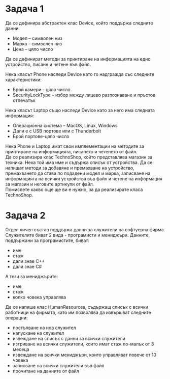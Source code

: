 # **Задача 1**
Да се дефинира абстрактен клас Device, който поддържа следните данни:
 * Модел – символен низ
 *  Марка – символен низ
 *  Цена – цяло число

Да се дефинират методи за принтиране на информацията на едно устройство, писане и
четене във файл.  

Нека класът Phone наследи Device като го надгражда със следните характеристики:
 *  Брой камери - цяло число
 *  SecurityLockType – избор между лицево разпознаване и пръстов отпечатък  
 
Нека класът Laptop също наследи Device като за него има следната информация:
 *  Операционна система – MacOS, Linux, Windows
 *  Дали е с USB портове или с Thunderbolt
 *  Брой портове-цяло число

Нека Phone и Laptop имат свои имплементации на методите за принтиране на
информацията, писането и четенето от файл.     
Да се реализира клас TechnoShop, който представлява магазин за техника. Нека той
има име и съдържа списък от устройства. Да се напишат методи за добавяне и
премахване на устройство, премахването да става по подадени модел и марка,
записване на информацията на всички устройства във файл и четене на информация за
магазин и неговите артикули от файл.  
Помислете какво още ще ви е нужно, за да реализирате класа TechnoShop.

# **Задача 2**
Отдел личен състав поддържа данни за служители на софтуерна фирма. Служителите биват 2 вида - програмисти и мениджъри.
Данните, поддържани за програмистите, биват:
  * име
  * стаж
  * дали знае C++
  * дали знае C#

А тези за мениджърите:
  * име 
  * стаж
  * колко човека управлява

Да се напише клас HumanResources, съдържащ списък с всички работници на фирмата, като им позволява да извършват следните операции:
  * постъпване на нов служител
  * напускане на служител
  * извеждане на списък с данни за всички служители
  * изтриване на всички служители, които имат стаж по-малък от 3 месеца
  * извеждане на всички мениджъри, които управляват повече от 10 човека
  * записване на всички служители във файл
  * прочитане на данните от файл
